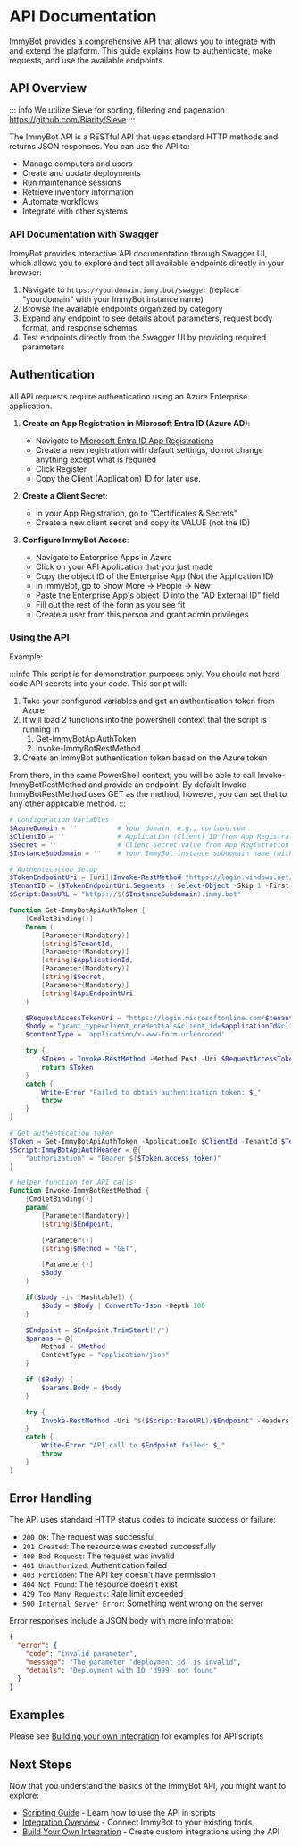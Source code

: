 # API Documentation

ImmyBot provides a comprehensive API that allows you to integrate with and extend the platform. This guide explains how to authenticate, make requests, and use the available endpoints.

## API Overview

::: info
We utilize Sieve for sorting, filtering and pagenation https://github.com/Biarity/Sieve
:::

The ImmyBot API is a RESTful API that uses standard HTTP methods and returns JSON responses. You can use the API to:

- Manage computers and users
- Create and update deployments
- Run maintenance sessions
- Retrieve inventory information
- Automate workflows
- Integrate with other systems

### API Documentation with Swagger

ImmyBot provides interactive API documentation through Swagger UI, which allows you to explore and test all available endpoints directly in your browser:

1. Navigate to `https://yourdomain.immy.bot/swagger` (replace "yourdomain" with your ImmyBot instance name)
2. Browse the available endpoints organized by category
3. Expand any endpoint to see details about parameters, request body format, and response schemas
4. Test endpoints directly from the Swagger UI by providing required parameters

## Authentication

All API requests require authentication using an Azure Enterprise application.

1. **Create an App Registration in Microsoft Entra ID (Azure AD)**:
   - Navigate to [Microsoft Entra ID App Registrations](https://entra.microsoft.com/#view/Microsoft_AAD_RegisteredApps/CreateApplicationBlade/quickStartType~/null/isMSAApp~/false)
   - Create a new registration with default settings, do not change anything except what is required
   - Click Register
   - Copy the Client (Application) ID for later use.

2. **Create a Client Secret**:
   - In your App Registration, go to "Certificates & Secrets"
   - Create a new client secret and copy its VALUE (not the ID)

3. **Configure ImmyBot Access**:
   - Navigate to Enterprise Apps in Azure
   - Click on your API Application that you just made
   - Copy the object ID of the Enterprise App (Not the Application ID)
   - In ImmyBot, go to Show More → People → New
   - Paste the Enterprise App's object ID into the "AD External ID" field
   - Fill out the rest of the form as you see fit
   - Create a user from this person and grant admin privileges

### Using the API

Example:

:::info
This script is for demonstration purposes only. You should not hard code API secrets into your code. This script will:
1. Take your configured variables and get an authentication token from Azure
2. It will load 2 functions into the powershell context that the script is running in
   1. Get-ImmyBotApiAuthToken
   2. Invoke-ImmyBotRestMethod
3. Create an ImmyBot authentication token based on the Azure token

From there, in the same PowerShell context, you will be able to call Invoke-ImmyBotRestMethod and provide an endpoint. By default Invoke-ImmyBotRestMethod uses GET as the method, however, you can set that to any other applicable method.
:::

```powershell
# Configuration Variables
$AzureDomain = ''          # Your domain, e.g., contoso.com
$ClientID = ''             # Application (Client) ID from App Registration
$Secret = ''               # Client Secret value from App Registration
$InstanceSubdomain = ''    # Your ImmyBot instance subdomain name (without .immy.bot)

# Authentication Setup
$TokenEndpointUri = [uri](Invoke-RestMethod "https://login.windows.net/$AzureDomain/.well-known/openid-configuration").token_endpoint
$TenantID = ($TokenEndpointUri.Segments | Select-Object -Skip 1 -First 1).Replace("/", "")
$Script:BaseURL = "https://$($InstanceSubdomain).immy.bot"

Function Get-ImmyBotApiAuthToken {
    [CmdletBinding()]
    Param (
        [Parameter(Mandatory)]
        [string]$TenantId,
        [Parameter(Mandatory)]
        [string]$ApplicationId,
        [Parameter(Mandatory)]
        [string]$Secret,
        [Parameter(Mandatory)]
        [string]$ApiEndpointUri
    )

    $RequestAccessTokenUri = "https://login.microsoftonline.com/$tenantId/oauth2/v2.0/token"
    $body = "grant_type=client_credentials&client_id=$applicationId&client_secret=$Secret&scope=$($ApiEndpointUri)/.default"
    $contentType = 'application/x-www-form-urlencoded'

    try {
        $Token = Invoke-RestMethod -Method Post -Uri $RequestAccessTokenUri -Body $body -ContentType $contentType
        return $Token
    }
    catch {
        Write-Error "Failed to obtain authentication token: $_"
        throw
    }
}

# Get authentication token
$Token = Get-ImmyBotApiAuthToken -ApplicationId $ClientId -TenantId $TenantID -Secret $Secret -ApiEndpointUri $BaseURL
$Script:ImmyBotApiAuthHeader = @{
    "authorization" = "Bearer $($Token.access_token)"
}

# Helper function for API calls
Function Invoke-ImmyBotRestMethod {
    [CmdletBinding()]
    param(
        [Parameter(Mandatory)]
        [string]$Endpoint,

        [Parameter()]
        [string]$Method = "GET",

        [Parameter()]
        $Body
    )

    if($body -is [Hashtable]) {
        $Body = $Body | ConvertTo-Json -Depth 100
    }

    $Endpoint = $Endpoint.TrimStart('/')
    $params = @{
        Method = $Method
        ContentType = "application/json"
    }

    if ($Body) {
        $params.Body = $body
    }

    try {
        Invoke-RestMethod -Uri "$($Script:BaseURL)/$Endpoint" -Headers $Script:ImmyBotApiAuthHeader @params
    }
    catch {
        Write-Error "API call to $Endpoint failed: $_"
        throw
    }
}
```

## Error Handling

The API uses standard HTTP status codes to indicate success or failure:

- `200 OK`: The request was successful
- `201 Created`: The resource was created successfully
- `400 Bad Request`: The request was invalid
- `401 Unauthorized`: Authentication failed
- `403 Forbidden`: The API key doesn't have permission
- `404 Not Found`: The resource doesn't exist
- `429 Too Many Requests`: Rate limit exceeded
- `500 Internal Server Error`: Something went wrong on the server

Error responses include a JSON body with more information:

```json
{
  "error": {
    "code": "invalid_parameter",
    "message": "The parameter 'deployment_id' is invalid",
    "details": "Deployment with ID 'd999' not found"
  }
}
```

## Examples

Please see [Building your own integration](/Documentation/Integrations/build-your-own-integration.md) for examples for API scripts


## Next Steps

Now that you understand the basics of the ImmyBot API, you might want to explore:

- [Scripting Guide](/Documentation/AdvancedTopics/scripts.md) - Learn how to use the API in scripts
- [Integration Overview](/Documentation/Integrations/integration-overview.md) - Connect ImmyBot to your existing tools
- [Build Your Own Integration](/Documentation/Integrations/build-your-own-integration.md) - Create custom integrations using the API
